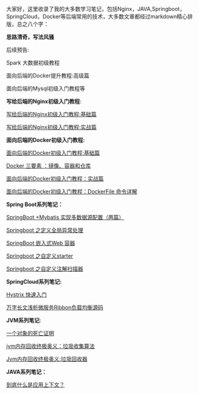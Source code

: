 大家好，这里收录了我的大多数学习笔记，包括Nginx，JAVA,Springboot，SpringCloud，Docker等后端常用的技术，大多数文章都经过markdown精心排版，总之八个字：

**思路清奇，写法风骚**

后续预告:

Spark 大数据初级教程

面向后端的Docker提升教程:高级篇

面向后端的Mysql初级入门教程等



**写给后端的Nginx初级入门教程**:

[写给后端的Nginx初级入门教程:基础篇](https://github.com/hanshuaikang/HanShu-Note/blob/master/Nginx%E5%88%9D%E7%BA%A7%E5%85%A5%E9%97%A8%E6%95%99%E7%A8%8B/%E5%86%99%E7%BB%99%E5%90%8E%E7%AB%AF%E7%9A%84Nginx%E5%88%9D%E7%BA%A7%E5%85%A5%E9%97%A8%E6%95%99%E7%A8%8B%E5%9F%BA%E7%A1%80%E7%AF%87.md)

[写给后端的Nginx初级入门教程:实战篇](https://github.com/hanshuaikang/HanShu-Note/blob/master/Nginx%E5%88%9D%E7%BA%A7%E5%85%A5%E9%97%A8%E6%95%99%E7%A8%8B/%E5%86%99%E7%BB%99%E5%90%8E%E7%AB%AF%E7%9A%84Nginx%E5%88%9D%E7%BA%A7%E5%85%A5%E9%97%A8%E6%95%99%E7%A8%8B%E5%AE%9E%E6%88%98%E7%AF%87.md)

**面向后端的Docker初级入门教程:**

[面向后端的Docker初级入门教程:基础篇](https://github.com/hanshuaikang/HanShu-Note/blob/master/Docker%E5%88%9D%E7%BA%A7%E5%85%A5%E9%97%A8%E6%95%99%E7%A8%8B/%E9%9D%A2%E5%90%91%E5%88%9D%E5%AD%A6%E8%80%85%E7%9A%84docker%E5%AD%A6%E4%B9%A0%E6%95%99%E7%A8%8B%EF%BC%9A%E5%9F%BA%E7%A1%80%E7%AF%87.md)

[Docker 三要素 ：镜像、容器和仓库](https://github.com/hanshuaikang/HanShu-Note/blob/master/Docker%E5%88%9D%E7%BA%A7%E5%85%A5%E9%97%A8%E6%95%99%E7%A8%8B/Docker%20%E4%B8%89%E8%A6%81%E7%B4%A0%20%EF%BC%9A%E9%95%9C%E5%83%8F%E3%80%81%E5%AE%B9%E5%99%A8%E5%92%8C%E4%BB%93%E5%BA%93.md)

[面向后端的Docker初级入门教程：实战篇](https://github.com/hanshuaikang/HanShu-Note/blob/master/Docker初级入门教程/面向后端的Docker初级入门教程：实战篇(上).md)

[面向后端的Docker初级入门教程：DockerFile 命令详解](https://github.com/hanshuaikang/HanShu-Note/blob/master/Docker%E5%88%9D%E7%BA%A7%E5%85%A5%E9%97%A8%E6%95%99%E7%A8%8B/%E5%86%99%E7%BB%99%E5%90%8E%E7%AB%AF%E7%9A%84Docker%E5%88%9D%E7%BA%A7%E5%85%A5%E9%97%A8%E6%95%99%E7%A8%8B%EF%BC%9ADockerFile%20%E5%91%BD%E4%BB%A4%E8%AF%A6%E8%A7%A3.md)

**Spring Boot系列笔记：**

[SpringBoot +Mybatis 实现多数据源配置（两篇）](https://github.com/hanshuaikang/HanShu-Note/blob/master/SpringBoot%E7%B3%BB%E5%88%97%E7%AC%94%E8%AE%B0/mybatis%E5%A4%9A%E6%95%B0%E6%8D%AE%E6%BA%90%E9%85%8D%E7%BD%AE/SpringBoot%20%2B%20Mybatis%E4%BD%BF%E7%94%A8AOP%E5%AE%9E%E7%8E%B0%E5%8A%A8%E6%80%81%E5%88%87%E6%8D%A2%E6%95%B0%E6%8D%AE%E6%BA%90.md)

[Springboot 之定义全局异常处理](https://github.com/hanshuaikang/HanShu-Note/blob/master/SpringBoot%E7%B3%BB%E5%88%97%E7%AC%94%E8%AE%B0/%E5%85%A8%E5%B1%80%E5%BC%82%E5%B8%B8%E5%A4%84%E7%90%86/Springboot%E4%B9%8B%E8%87%AA%E5%AE%9A%E4%B9%89%E5%85%A8%E5%B1%80%E5%BC%82%E5%B8%B8%E5%A4%84%E7%90%86.md)

[SpringBoot 嵌入式Web 容器](https://github.com/hanshuaikang/HanShu-Note/blob/master/SpringBoot%E7%B3%BB%E5%88%97%E7%AC%94%E8%AE%B0/%E5%B5%8C%E5%85%A5%E5%BC%8Fweb%E5%AE%B9%E5%99%A8/%E5%B5%8C%E5%85%A5%E5%BC%8Fweb%E5%AE%B9%E5%99%A8.md)

[Springboot 之自定义starter](https://github.com/hanshuaikang/HanShu-Note/blob/master/SpringBoot%E7%B3%BB%E5%88%97%E7%AC%94%E8%AE%B0/%E8%87%AA%E5%AE%9A%E4%B9%89starter/Springboot%20%E4%B9%8B%E5%88%9B%E5%BB%BA%E8%87%AA%E5%AE%9A%E4%B9%89starter.md)

[Springboot 之自定义注解扫描器](https://github.com/hanshuaikang/HanShu-Note/blob/master/SpringBoot%E7%B3%BB%E5%88%97%E7%AC%94%E8%AE%B0/%E8%87%AA%E5%AE%9A%E4%B9%89%E6%B3%A8%E8%A7%A3%E6%89%AB%E6%8F%8F%E5%99%A8/Spring%20Boot%E4%B9%8B%E5%AE%9A%E4%B9%89%E6%B3%A8%E8%A7%A3%E6%89%AB%E6%8F%8F%E5%99%A8.md)

**SpringCloud系列笔记:**

[Hystrix 快速入门](https://github.com/hanshuaikang/HanShu-Note/blob/master/SpringCloud%E6%BA%90%E7%A0%81%E5%88%86%E6%9E%90/Hystrix/Hystrix%E6%BA%90%E7%A0%81%E8%A7%A3%E6%9E%90(%E4%B8%80)%EF%BC%9A%E5%9F%BA%E7%A1%80%E4%BD%BF%E7%94%A8.md)

[万字长文浅析微服务Ribbon负载均衡源码](https://github.com/hanshuaikang/HanShu-Note/blob/master/SpringCloud%E6%BA%90%E7%A0%81%E5%88%86%E6%9E%90/Ribbon/%E4%B8%87%E5%AD%97%E9%95%BF%E6%96%87%E6%B5%85%E6%9E%90%E5%BE%AE%E6%9C%8D%E5%8A%A1Ribbon%E8%B4%9F%E8%BD%BD%E5%9D%87%E8%A1%A1%E6%BA%90%E7%A0%81.md)

**JVM系列笔记**:

[一个对象的死亡证明](https://github.com/hanshuaikang/HanShu-Note/blob/master/Jvm%E7%BB%88%E6%9E%81%E5%A5%A5%E4%B9%89%E7%B3%BB%E5%88%97/%E4%B8%80%E4%B8%AAJava%E5%AF%B9%E8%B1%A1%E7%9A%84%E6%AD%BB%E4%BA%A1%E8%AF%81%E6%98%8E.md)

[jvm内存回收终极奥义：垃圾收集算法](https://github.com/hanshuaikang/HanShu-Note/blob/master/Jvm%E7%BB%88%E6%9E%81%E5%A5%A5%E4%B9%89%E7%B3%BB%E5%88%97/jvm%E5%86%85%E5%AD%98%E5%9B%9E%E6%94%B6%E7%BB%88%E6%9E%81%E5%A5%A5%E4%B9%89%EF%BC%9A%E5%9E%83%E5%9C%BE%E6%94%B6%E9%9B%86%E7%AE%97%E6%B3%95.md)

[Jvm内存回收终极奥义:垃圾回收器](https://github.com/hanshuaikang/HanShu-Note/blob/master/Jvm%E7%BB%88%E6%9E%81%E5%A5%A5%E4%B9%89%E7%B3%BB%E5%88%97/Jvm%E5%86%85%E5%AD%98%E5%9B%9E%E6%94%B6%E7%BB%88%E6%9E%81%E5%A5%A5%E4%B9%89%E5%9E%83%E5%9C%BE%E6%94%B6%E9%9B%86%E5%99%A8.md)

**JAVA系列笔记：**

[到底什么是应用上下文？](https://github.com/hanshuaikang/HanShu-Note/blob/master/java%E5%AD%A6%E4%B9%A0%E7%AC%94%E8%AE%B0/%E5%88%B0%E5%BA%95%E4%BB%80%E4%B9%88%E6%98%AF%E5%BA%94%E7%94%A8%E4%B8%8A%E4%B8%8B%E6%96%87%EF%BC%9F.md)



